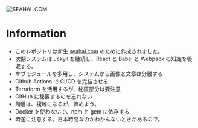 ![SEAHAL.COM](https://github.com/seahal/com/workflows/SEAHAL.COM/badge.svg)

# Information
- このレポジトリは新生 [seahal.com](https://seahal.com) のために作成されました｡
- 次期システムは Jekyll を継続し、React と Babel と Webpack の知識を吸収する。
- サブモジュールを多用し、システムから画像と文章は分離する
- Github Actions で CI/CD を完結させる
- Terraform を活用するが、秘匿部分は要注意
- GitHub に秘匿するのを忘れない
- 階層は、複雑になるが、諦めよう。
- Docker を使わないで、npm と gem に依存する
- 時差に注意する。日本時間なのかわかんないときがあるので。
